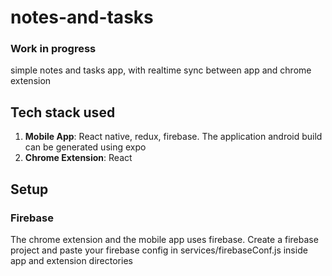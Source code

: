 # notes-and-tasks
### ****Work in progress****
simple notes and tasks app, with realtime sync between app and chrome extension

## Tech stack used

1. **Mobile App**: React native, redux, firebase. The application android build can be generated using expo
2. **Chrome Extension**: React


## Setup

### Firebase
The chrome extension and the mobile app uses firebase. Create a firebase project and paste your firebase config in services/firebaseConf.js inside app and extension directories
